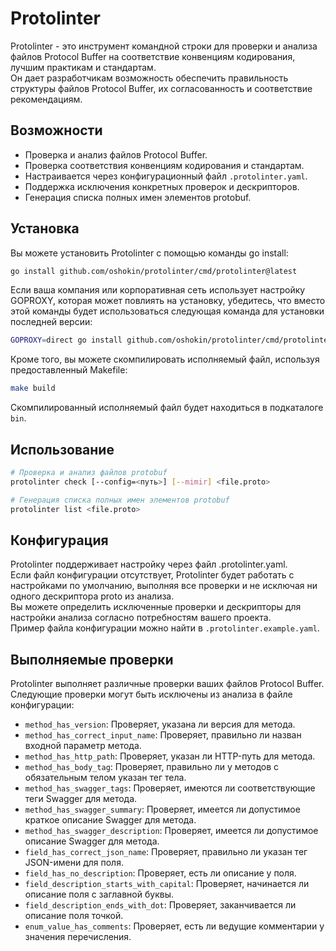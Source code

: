 # Protolinter

Protolinter - это инструмент командной строки для проверки и анализа файлов Protocol Buffer на соответствие конвенциям кодирования, лучшим практикам и стандартам.\
Он дает разработчикам возможность обеспечить правильность структуры файлов Protocol Buffer, их согласованность и соответствие рекомендациям.

## Возможности

- Проверка и анализ файлов Protocol Buffer.
- Проверка соответствия конвенциям кодирования и стандартам.
- Настраивается через конфигурационный файл `.protolinter.yaml`.
- Поддержка исключения конкретных проверок и дескрипторов.
- Генерация списка полных имен элементов protobuf.

## Установка

Вы можете установить Protolinter с помощью команды go install:

```sh
go install github.com/oshokin/protolinter/cmd/protolinter@latest
```

Если ваша компания или корпоративная сеть использует настройку GOPROXY, которая может повлиять на установку, убедитесь, что вместо этой команды будет использоваться следующая команда для установки последней версии:

```sh
GOPROXY=direct go install github.com/oshokin/protolinter/cmd/protolinter@latest
```

Кроме того, вы можете скомпилировать исполняемый файл, используя предоставленный Makefile:

```sh
make build
```

Скомпилированный исполняемый файл будет находиться в подкаталоге `bin`.

## Использование

```sh
# Проверка и анализ файлов protobuf
protolinter check [--config=<путь>] [--mimir] <file.proto>

# Генерация списка полных имен элементов protobuf
protolinter list <file.proto>
```

## Конфигурация

Protolinter поддерживает настройку через файл .protolinter.yaml.\
Если файл конфигурации отсутствует, Protolinter будет работать с настройками по умолчанию, выполняя все проверки и не исключая ни одного дескриптора proto из анализа.\
Вы можете определить исключенные проверки и дескрипторы для настройки анализа согласно потребностям вашего проекта.\
Пример файла конфигурации можно найти в `.protolinter.example.yaml`.

## Выполняемые проверки

Protolinter выполняет различные проверки ваших файлов Protocol Buffer.\
Следующие проверки могут быть исключены из анализа в файле конфигурации:

- `method_has_version`: Проверяет, указана ли версия для метода.
- `method_has_correct_input_name`: Проверяет, правильно ли назван входной параметр метода.
- `method_has_http_path`: Проверяет, указан ли HTTP-путь для метода.
- `method_has_body_tag`: Проверяет, правильно ли у методов с обязательным телом указан тег тела.
- `method_has_swagger_tags`: Проверяет, имеются ли соответствующие теги Swagger для метода.
- `method_has_swagger_summary`: Проверяет, имеется ли допустимое краткое описание Swagger для метода.
- `method_has_swagger_description`: Проверяет, имеется ли допустимое описание Swagger для метода.
- `field_has_correct_json_name`: Проверяет, правильно ли указан тег JSON-имени для поля.
- `field_has_no_description`: Проверяет, есть ли описание у поля.
- `field_description_starts_with_capital`: Проверяет, начинается ли описание поля с заглавной буквы.
- `field_description_ends_with_dot`: Проверяет, заканчивается ли описание поля точкой.
- `enum_value_has_comments`: Проверяет, есть ли ведущие комментарии у значения перечисления.